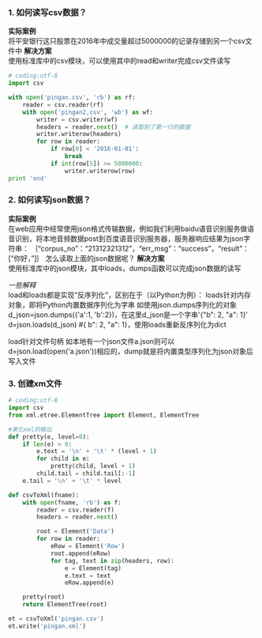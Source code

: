 ### 1. 如何读写csv数据？
**实际案例**  
将平安银行这只股票在2016年中成交量超过5000000的记录存储到另一个csv文件中
**解决方案**  
使用标准库中的csv模块，可以使用其中的read和writer完成csv文件读写
```python
# coding:utf-8
import csv

with open('pingan.csv', 'rb') as rf:
    reader = csv.reader(rf)
    with open('pingan2,csv', 'wb') as wf:
        writer = csv.writer(wf)
        headers = reader.next()  # 读取到了第一行的数据
        writer.writerow(headers)
        for row in reader:
            if row[0] < '2016-01-01':
                break
            if int(row[5]) >= 5000000:
                writer.writerow(row)
print 'end'
```
### 2. 如何读写json数据？
**实际案例**  
在web应用中经常使用json格式传输数据，例如我们利用baidu语音识别服务做语音识别，将本地音频数据post到百度语音识别服务器，服务器响应结果为json字符串：
｛“corpus_no”：“21312321312”，“err_msg”：“success”，“result”：[“你好，”]｝
怎么读取上面的json数据呢？
**解决方案**  
使用标准库中的json模块，其中loads，dumps函数可以完成json数据的读写

*一些解释*  
load和loads都是实现“反序列化”，区别在于（以Python为例）：
loads针对内存对象，即将Python内置数据序列化为字串
如使用json.dumps序列化的对象d_json=json.dumps({'a':1, 'b':2})，在这里d_json是一个字串'{"b": 2, "a": 1}'
d=json.loads(d_json)  #{ b": 2, "a": 1}，使用loads重新反序列化为dict

load针对文件句柄
如本地有一个json文件a.json则可以d=json.load(open('a.json'))相应的，dump就是将内置类型序列化为json对象后写入文件


### 3. 创建xm文件
```python
# coding:utf-8
import csv
from xml.etree.ElementTree import Element, ElementTree

#美化xml的输出
def pretty(e, level=0):
    if len(e) > 0:
        e.text = '\n' + '\t' * (level + 1)
        for child in e:
            pretty(child, level + 1)
        child.tail = child.tail[:-1]
    e.tail = '\n' + '\t' * level

def csvToXml(fname):
    with open(fname, 'rb') as f:
        reader = csv.reader(f)
        headers = reader.next()

        root = Element('Data')
        for row in reader:
            eRow = Element('Row')
            root.append(eRow)
            for tag, text in zip(headers, row):
                e = Element(tag)
                e.text = text
                eRow.append(e)

    pretty(root)
    return ElementTree(root)

et = csvToXml('pingan.csv')
et.write('pingan.xml')

```